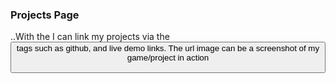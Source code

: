 ### Projects Page ###

..With the <Card> I can link my projects via the <button> tags such as github, and live demo links. The url image can be a screenshot of my game/project in action